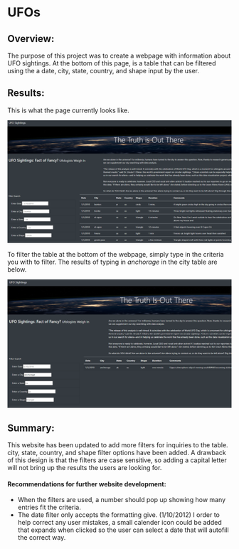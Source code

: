 # UFOs

## Overview:
The purpose of this project was to create a webpage with information about UFO sightings. At the bottom of this page, is a table that can be filtered using the a date, city, state, country, and shape input by the user.

## Results:
This is what the page currently looks like.

![](static/images/page.png)

To filter the table at the bottom of the webpage, simply type in the criteria you with to filter. The results of typing in *anchorage* in the city table are below.

![](static/images/anchorage.png)

## Summary:

This website has been updated to add more filters for inquiries to the table. city, state, country, and shape filter options have been added. A drawback of this design is that the filters are case sensitive, so adding a capital letter will not bring up the results the users are looking for.

#### Recommendations for further website development:
- When the filters are used, a number should pop up showing how many entries fit the criteria. 
- The date filter only accepts the formatting give. (1/10/2012) I order to help correct any user mistakes, a small calender icon could be added that expands when clicked so the user can select a date that will autofill the correct way.
